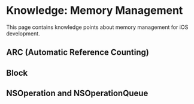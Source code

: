 # Knowledge: Memory Management

This page contains knowledge points about memory management for iOS development.


## ARC (Automatic Reference Counting)


## Block


## NSOperation and NSOperationQueue


